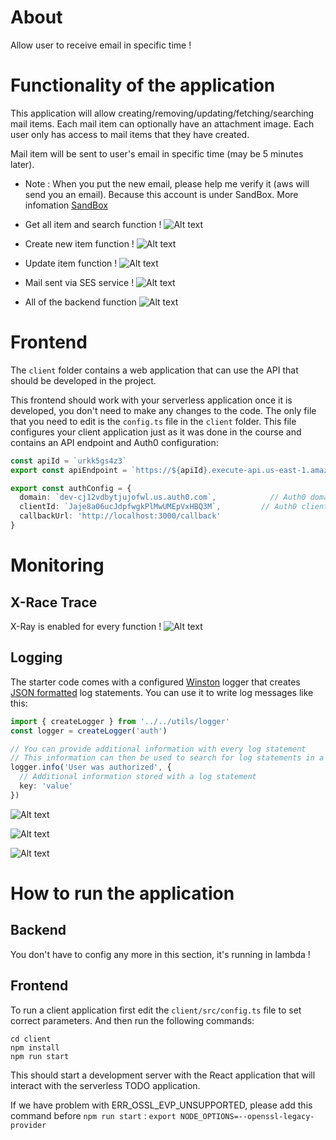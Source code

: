 # About

Allow user to receive email in specific time !

# Functionality of the application

This application will allow creating/removing/updating/fetching/searching mail items. Each mail item can optionally have an attachment image. 
Each user only has access to mail items that they have created.

Mail item will be sent to user's email in specific time (may be 5 minutes later).

* Note : When you put the new email, please help me verify it (aws will send you an email). Because this account is under SandBox. More infomation <a href='https://docs.aws.amazon.com/ses/latest/dg/request-production-access.html'>SandBox</a>

* Get all item and search function !
![Alt text](images/all-search-function.png?raw=true "Get All and Search")

* Create new item function !
![Alt text](images/create.png?raw=true "Create")

* Update item function !
![Alt text](images/update.png?raw=true "Update")

* Mail sent via SES service !
![Alt text](images/send-mail.png?raw=true "Send")

* All of the backend function 
![Alt text](images/lb-function.png?raw=true "Send")

# Frontend

The `client` folder contains a web application that can use the API that should be developed in the project.

This frontend should work with your serverless application once it is developed, you don't need to make any changes to the code. The only file that you need to edit is the `config.ts` file in the `client` folder. This file configures your client application just as it was done in the course and contains an API endpoint and Auth0 configuration:

```ts
const apiId = `urkk5gs4z3`
export const apiEndpoint = `https://${apiId}.execute-api.us-east-1.amazonaws.com/dev`

export const authConfig = {
  domain: `dev-cj12vdbytjujofwl.us.auth0.com`,            // Auth0 domain
  clientId: `Jaje8a06ucJdpfwgkPlMwUMEpVxHBQ3M`,         // Auth0 client id
  callbackUrl: 'http://localhost:3000/callback'
}
```


# Monitoring 

## X-Race Trace
X-Ray is enabled for every function !
![Alt text](images/x-ray.png?raw=true "X-Ray Service Map")

## Logging

The starter code comes with a configured [Winston](https://github.com/winstonjs/winston) logger that creates [JSON formatted](https://stackify.com/what-is-structured-logging-and-why-developers-need-it/) log statements. You can use it to write log messages like this:

```ts
import { createLogger } from '../../utils/logger'
const logger = createLogger('auth')

// You can provide additional information with every log statement
// This information can then be used to search for log statements in a log storage system
logger.info('User was authorized', {
  // Additional information stored with a log statement
  key: 'value'
})
```


![Alt text](images/log-group.png?raw=true "Log Group")


![Alt text](images/log-stream.png?raw=true "Log Streaming")


![Alt text](images/logging.png?raw=true "Log For 1 Function")

# How to run the application

## Backend

You don't have to config any more in this section, it's running in lambda !

## Frontend

To run a client application first edit the `client/src/config.ts` file to set correct parameters. And then run the following commands:

```
cd client
npm install
npm run start
```

This should start a development server with the React application that will interact with the serverless TODO application.

If we have problem with ERR_OSSL_EVP_UNSUPPORTED, please add this command before `npm run start` : `export NODE_OPTIONS=--openssl-legacy-provider`

